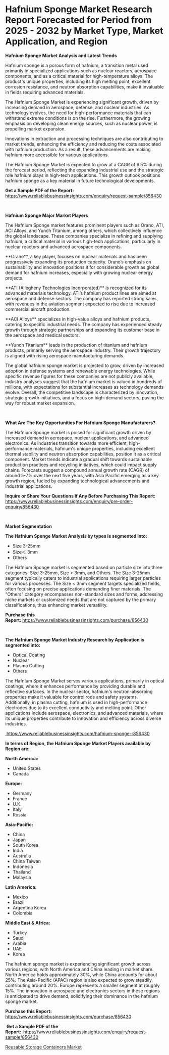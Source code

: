 <p><h1>Hafnium Sponge Market Research Report Forecasted for Period from 2025 -  2032 by Market Type, Market Application, and Region</h1></p><p><strong>Hafnium Sponge Market Analysis and Latest Trends</strong></p>
<p><p>Hafnium sponge is a porous form of hafnium, a transition metal used primarily in specialized applications such as nuclear reactors, aerospace components, and as a critical material for high-temperature alloys. The product's unique properties, including its high melting point, excellent corrosion resistance, and neutron absorption capabilities, make it invaluable in fields requiring advanced materials.</p><p>The Hafnium Sponge Market is experiencing significant growth, driven by increasing demand in aerospace, defense, and nuclear industries. As technology evolves, the need for high-performance materials that can withstand extreme conditions is on the rise. Furthermore, the growing emphasis on developing clean energy sources, such as nuclear power, is propelling market expansion.</p><p>Innovations in extraction and processing techniques are also contributing to market trends, enhancing the efficiency and reducing the costs associated with hafnium production. As a result, these advancements are making hafnium more accessible for various applications.</p><p>The Hafnium Sponge Market is expected to grow at a CAGR of 6.5% during the forecast period, reflecting the expanding industrial use and the strategic role hafnium plays in high-tech applications. This growth outlook positions hafnium sponge as a key material in future technological developments.</p></p>
<p><strong>Get a Sample PDF of the Report:&nbsp;</strong> <a href="https://www.reliablebusinessinsights.com/enquiry/request-sample/856430?utm_campaign=2268&utm_medium=2&utm_source=Github&utm_content=ia&utm_term=31032025&utm_id=hafnium-sponge">https://www.reliablebusinessinsights.com/enquiry/request-sample/856430</a></p>
<p>&nbsp;</p>
<p><strong>Hafnium Sponge Major Market Players</strong></p>
<p><p>The Hafnium Sponge market features prominent players such as Orano, ATI, ACI Alloys, and Yunch Titanium, among others, which collectively influence the global landscape. These companies specialize in refining and supplying hafnium, a critical material in various high-tech applications, particularly in nuclear reactors and advanced aerospace components. </p><p>**Orano**, a key player, focuses on nuclear materials and has been progressively expanding its production capacity. Orano’s emphasis on sustainability and innovation positions it for considerable growth as global demand for hafnium increases, especially with growing nuclear energy projects.</p><p>**ATI (Allegheny Technologies Incorporated)** is recognized for its advanced materials technology. ATI’s hafnium product lines are aimed at aerospace and defense sectors. The company has reported strong sales, with revenues in the aviation segment expected to rise due to increased commercial aircraft production.</p><p>**ACI Alloys** specializes in high-value alloys and hafnium products, catering to specific industrial needs. The company has experienced steady growth through strategic partnerships and expanding its customer base in the aerospace and medical sectors.</p><p>**Yunch Titanium** leads in the production of titanium and hafnium products, primarily serving the aerospace industry. Their growth trajectory is aligned with rising aerospace manufacturing demands.</p><p>The global hafnium sponge market is projected to grow, driven by increased adoption in defense systems and renewable energy technologies. While specific revenue figures for these companies are not publicly available, industry analyses suggest that the hafnium market is valued in hundreds of millions, with expectations for substantial increases as technology demands evolve. Overall, the competitive landscape is characterized by innovation, strategic growth initiatives, and a focus on high-demand sectors, paving the way for robust market expansion.</p></p>
<p>&nbsp;</p>
<p><strong>What Are The Key Opportunities For Hafnium Sponge Manufacturers?</strong></p>
<p><p>The Hafnium Sponge market is poised for significant growth driven by increased demand in aerospace, nuclear applications, and advanced electronics. As industries transition towards more efficient, high-performance materials, hafnium's unique properties, including excellent thermal stability and neutron absorption capabilities, position it as a critical component. Market trends indicate a gradual shift towards sustainable production practices and recycling initiatives, which could impact supply chains. Forecasts suggest a compound annual growth rate (CAGR) of around 5-7% over the next five years, with Asia Pacific emerging as a key growth region, fueled by expanding technological advancements and industrial applications.</p></p>
<p><strong>Inquire or Share Your Questions If Any Before Purchasing This Report:</strong> <a href="https://www.reliablebusinessinsights.com/enquiry/pre-order-enquiry/856430?utm_campaign=2268&utm_medium=2&utm_source=Github&utm_content=ia&utm_term=31032025&utm_id=hafnium-sponge">https://www.reliablebusinessinsights.com/enquiry/pre-order-enquiry/856430</a></p>
<p>&nbsp;</p>
<p><strong>Market Segmentation</strong></p>
<p><strong>The Hafnium Sponge Market Analysis by types is segmented into:</strong></p>
<p><ul><li>Size 3-25mm</li><li>Size＜ 3mm</li><li>Others</li></ul></p>
<p><p>The Hafnium Sponge market is segmented based on particle size into three categories: Size 3-25mm, Size < 3mm, and Others. The Size 3-25mm segment typically caters to industrial applications requiring larger particles for various processes. The Size < 3mm segment targets specialized fields, often focusing on precise applications demanding finer materials. The "Others" category encompasses non-standard sizes and forms, addressing niche markets or customized needs that are not captured by the primary classifications, thus enhancing market versatility.</p></p>
<p><strong>Purchase this Report:&nbsp;</strong><a href="https://www.reliablebusinessinsights.com/purchase/856430?utm_campaign=2268&utm_medium=2&utm_source=Github&utm_content=ia&utm_term=31032025&utm_id=hafnium-sponge">https://www.reliablebusinessinsights.com/purchase/856430</a></p>
<p>&nbsp;</p>
<p><strong>The Hafnium Sponge Market Industry Research by Application is segmented into:</strong></p>
<p><ul><li>Optical Coating</li><li>Nuclear</li><li>Plasma Cutting</li><li>Others</li></ul></p>
<p><p>The Hafnium Sponge Market serves various applications, primarily in optical coatings, where it enhances performance by providing durable and reflective surfaces. In the nuclear sector, hafnium's neutron-absorbing properties make it valuable for control rods and safety systems. Additionally, in plasma cutting, hafnium is used in high-performance electrodes due to its excellent conductivity and melting point. Other applications include aerospace, electronics, and advanced materials, where its unique properties contribute to innovation and efficiency across diverse industries.</p></p>
<p><a href="https://www.reliablebusinessinsights.com/hafnium-sponge-r856430?utm_campaign=2268&utm_medium=2&utm_source=Github&utm_content=ia&utm_term=31032025&utm_id=hafnium-sponge">&nbsp;https://www.reliablebusinessinsights.com/hafnium-sponge-r856430</a></p>
<p><strong>In terms of Region, the Hafnium Sponge Market Players available by Region are:</strong></p>
<p>
    <p> <strong> North America: </strong>
        <ul>
            <li>United States</li>
            <li>Canada</li>
        </ul>
        </p> 
    <p> <strong> Europe: </strong>
        <ul>
            <li>Germany</li>
            <li>France</li>
            <li>U.K.</li>
            <li>Italy</li>
            <li>Russia</li>
        </ul>
        </p> 
    <p> <strong> Asia-Pacific: </strong>
        <ul>
            <li>China</li>
            <li>Japan</li>
            <li>South Korea</li>
            <li>India</li>
            <li>Australia</li>
            <li>China Taiwan</li>
            <li>Indonesia</li>
            <li>Thailand</li>
            <li>Malaysia</li>
        </ul>
        </p> 
    <p> <strong> Latin America: </strong>
        <ul>
            <li>Mexico</li>
            <li>Brazil</li>
            <li>Argentina Korea</li>
            <li>Colombia</li>
        </ul>
        </p> 
    <p> <strong> Middle East & Africa: </strong>
        <ul>
            <li>Turkey</li>
            <li>Saudi</li>
            <li>Arabia</li>
            <li>UAE</li>
            <li>Korea</li>
        </ul>
    </p>
    </p>
<p><p>The hafnium sponge market is experiencing significant growth across various regions, with North America and China leading in market share. North America holds approximately 30%, while China accounts for about 25%. The Asia-Pacific (APAC) region is also expected to grow steadily, contributing around 20%. Europe represents a smaller segment at roughly 15%. The innovation in aerospace and electronics sectors in these regions is anticipated to drive demand, solidifying their dominance in the hafnium sponge market.</p></p>
<p><strong>Purchase this Report: </strong><a href="https://www.reliablebusinessinsights.com/purchase/856430?utm_campaign=2268&utm_medium=2&utm_source=Github&utm_content=ia&utm_term=31032025&utm_id=hafnium-sponge">https://www.reliablebusinessinsights.com/purchase/856430</a></p>
<p>&nbsp;<strong>Get a Sample PDF of the Report:&nbsp;&nbsp;</strong><a href="https://www.reliablebusinessinsights.com/enquiry/request-sample/856430?utm_campaign=2268&utm_medium=2&utm_source=Github&utm_content=ia&utm_term=31032025&utm_id=hafnium-sponge">https://www.reliablebusinessinsights.com/enquiry/request-sample/856430</a></p>
<p><strong></strong></p>
<p><p><a href="https://github.com/rileymgdorcas/Market-Research-Report-List-1/blob/main/reusable-storage-containers-market.md?utm_campaign=2268&utm_medium=2&utm_source=Github&utm_content=ia&utm_term=31032025&utm_id=hafnium-sponge">Reusable Storage Containers Market</a></p></p>